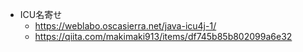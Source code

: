- ICU名寄せ
  - https://weblabo.oscasierra.net/java-icu4j-1/
  - https://qiita.com/makimaki913/items/df745b85b802099a6e32
